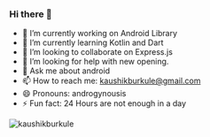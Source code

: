 ### Hi there 👋

<!--
**kaushikburkule/kaushikburkule** is a ✨ _special_ ✨ repository because its `README.md` (this file) appears on your GitHub profile.

-->

- 🔭 I’m currently working on Android Library
- 🌱 I’m currently learning Kotlin and Dart
- 👯 I’m looking to collaborate on Express.js
- 🤔 I’m looking for help with new opening.
- 💬 Ask me about android
- 📫 How to reach me: kaushikburkule@gmail.com
- 😄 Pronouns: androgynousis
- ⚡ Fun fact: 24 Hours are not enough in a day

<p align="left">
  <img src="https://github-readme-stats.vercel.app/api?username=kaushikburkule&show_icons=true" alt="kaushikburkule" /> 

</p>
<p align="left"> </p>
